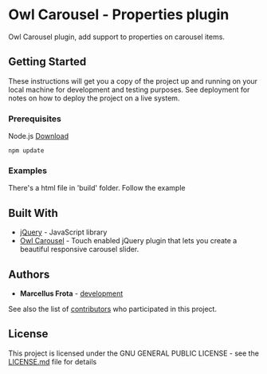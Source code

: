 # Owl Carousel - Properties plugin

Owl Carousel plugin, add support to properties on carousel items.

## Getting Started

These instructions will get you a copy of the project up and running on your local machine for development and testing purposes. See deployment for notes on how to deploy the project on a live system.

### Prerequisites

Node.js [Download](https://nodejs.org/)

```
npm update
```

### Examples

There's a html file in 'build' folder. Follow the example

## Built With

* [jQuery](https://jQuery.com/) - JavaScript library
* [Owl Carousel](https://owlcarousel2.github.io/OwlCarousel2/) - Touch enabled jQuery plugin that lets you create a beautiful responsive carousel slider.

## Authors

* **Marcellus Frota** - [development](https://github.com/marcellusfrota/)

See also the list of [contributors](https://github.com/marcellusfrota/owl-properties/graphs/contributors) who participated in this project.

## License

This project is licensed under the GNU GENERAL PUBLIC LICENSE - see the [LICENSE.md](LICENSE.md) file for details